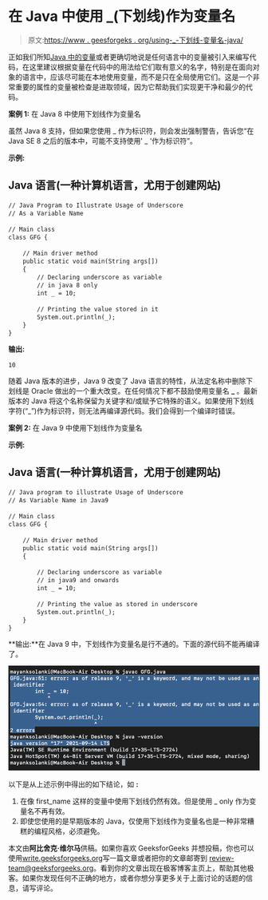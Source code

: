 # 在 Java 中使用 _(下划线)作为变量名

> 原文:[https://www . geesforgeks . org/using-_-下划线-变量名-java/](https://www.geeksforgeeks.org/using-_-underscore-variable-name-java/)

正如我们所知[Java 中的变量](https://www.geeksforgeeks.org/variables-in-java/)或者更确切地说是任何语言中的变量被引入来编写代码，在这里建议根据变量在代码中的用法给它们取有意义的名字，特别是在面向对象的语言中，应该尽可能在本地使用变量，而不是只在全局使用它们。这是一个非常重要的属性的变量被检查是进取领域，因为它帮助我们实现更干净和最少的代码。

**案例 1:** 在 Java 8 中使用下划线作为变量名

虽然 Java 8 支持，但如果您使用 _ 作为标识符，则会发出强制警告，告诉您“在 Java SE 8 之后的版本中，可能不支持使用' _ '作为标识符”。

**示例:**

## Java 语言(一种计算机语言，尤用于创建网站)

```
// Java Program to Illustrate Usage of Underscore
// As a Variable Name

// Main class
class GFG {

    // Main driver method
    public static void main(String args[])
    {
        // Declaring underscore as variable
        // in java 8 only
        int _ = 10;

        // Printing the value stored in it
        System.out.println(_);
    }
}
```

**输出:**

```
10
```

随着 Java 版本的进步，Java 9 改变了 Java 语言的特性，从法定名称中删除下划线是 Oracle 做出的一个重大改变。在任何情况下都不鼓励使用变量名 **_** 。最新版本的 Java 将这个名称保留为关键字和/或赋予它特殊的语义。如果使用下划线字符(“_”)作为标识符，则无法再编译源代码。我们会得到一个编译时错误。

**案例 2:** 在 Java 9 中使用下划线作为变量名

**示例:**

## Java 语言(一种计算机语言，尤用于创建网站)

```
// Java program to illustrate Usage of Underscore
// As Variable Name in Java9

// Main class
class GFG {

    // Main driver method
    public static void main(String args[])
    {

        // Declaring underscore as variable
        // in java9 and onwards
        int _ = 10;

        // Printing the value as stored in underscore
        System.out.println(_);
    }
}
```

**输出:**在 Java 9 中，下划线作为变量名是行不通的。下面的源代码不能再编译了。

![](img/aeb9e88213ab581fddf6b5189de384e1.png)

以下是从上述示例中得出的如下结论，如 **:**

1.  在像 first_name 这样的变量中使用下划线仍然有效。但是使用 _ only 作为变量名不再有效。
2.  即使您使用的是早期版本的 Java，仅使用下划线作为变量名也是一种非常糟糕的编程风格，必须避免。

本文由**阿比舍克·维尔马**供稿。如果你喜欢 GeeksforGeeks 并想投稿，你也可以使用[write.geeksforgeeks.org](http://www.write.geeksforgeeks.org)写一篇文章或者把你的文章邮寄到 review-team@geeksforgeeks.org。看到你的文章出现在极客博客主页上，帮助其他极客。如果你发现任何不正确的地方，或者你想分享更多关于上面讨论的话题的信息，请写评论。